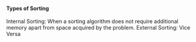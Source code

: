 #### Types of Sorting
Internal Sorting: When a sorting algorithm does not require additional memory apart from space acquired by the problem.
External Sorting: Vice Versa

